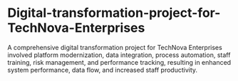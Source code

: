 # Digital-transformation-project-for-TechNova-Enterprises
A comprehensive digital transformation project for TechNova Enterprises involved platform modernization, data integration, process automation, staff training, risk management, and performance tracking, resulting in enhanced system performance, data flow, and increased staff productivity.
